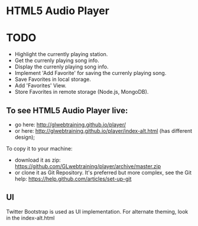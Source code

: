 HTML5 Audio Player
==================

# TODO

- Highlight the currently playing station.
- Get the currenly playing song info.
- Display the currenly playing song info.
- Implement 'Add Favorite' for saving the currenly playing song.
- Save Favorites in local storage.
- Add 'Favorites' View.
- Store Favorites in remote storage (Node.js, MongoDB).

## To see HTML5 Audio Player live:

- go here: http://glwebtraining.github.io/player/
- or here: http://glwebtraining.github.io/player/index-alt.html (has different design);

To copy it to your machine:

 - download it as zip: https://github.com/GLwebtraining/player/archive/master.zip    
 - or clone it as Git Repository. It's preferred but more complex, see the Git help: https://help.github.com/articles/set-up-git  

## UI

Twitter Bootstrap is used as UI implementation.
For alternate theming, look in the index-alt.html